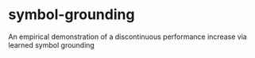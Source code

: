 # symbol-grounding
An empirical demonstration of a discontinuous performance increase via learned symbol grounding
